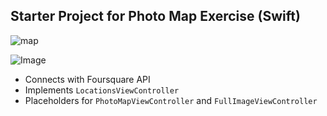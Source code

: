 ## Starter Project for Photo Map Exercise (Swift)
![map](https://user-images.githubusercontent.com/31720526/47263786-14f04c00-d4bd-11e8-8835-09b51eab48da.gif)

![Image](http://i.imgur.com/WIwqNtn.gif)

- Connects with Foursquare API
- Implements `LocationsViewController`
- Placeholders for `PhotoMapViewController` and `FullImageViewController`

    
